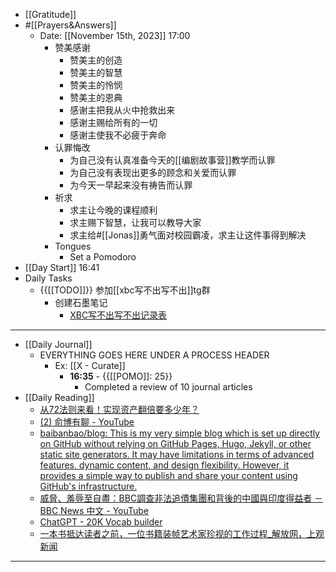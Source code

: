 - [[Gratitude]]
- #[[Prayers&Answers]]
    - Date: [[November 15th, 2023]] 17:00
        - 赞美感谢
            - 赞美主的创造
            - 赞美主的智慧
            - 赞美主的怜悯
            - 赞美主的恩典
            - 感谢主把我从火中抢救出来
            - 感谢主赐给所有的一切
            - 感谢主使我不必疲于奔命
        - 认罪悔改
            - 为自己没有认真准备今天的[[编剧故事营]]教学而认罪
            - 为自己没有表现出更多的顾念和关爱而认罪
            - 为今天一早起来没有祷告而认罪
        - 祈求
            - 求主让今晚的课程顺利
            - 求主赐下智慧，让我可以教导大家
            - 求主给#[[Jonas]]勇气面对校园霸凌，求主让这件事得到解决
        - Tongues
            - Set a Pomodoro
- [[Day Start]] 16:41
- Daily Tasks
    - {{[[TODO]]}} 参加[[xbc写不出写不出]]tg群
        - 创建石墨笔记
            - [XBC写不出写不出记录表](https://shimo.im/sheets/2wAld5yxggub9JAP/NilTb)
- ---
- [[Daily Journal]] 
    - EVERYTHING GOES HERE UNDER A PROCESS HEADER
        - Ex: [[X - Curate]]
            - **16:35** - {{[[POMO]]: 25}}
                -  Completed a review of 10 journal articles
- [[Daily Reading]]
    - [从72法则来看！实现资产翻倍要多少年？](https://www.sohu.com/a/208817462_411150#google_vignette)
    - [(2) 俞博有聊 - YouTube](https://www.youtube.com/@musicbugcuhk)
    - [baibanbao/blog: This is my very simple blog which is set up directly on GitHub without relying on GitHub Pages, Hugo, Jekyll, or other static site generators. It may have limitations in terms of advanced features, dynamic content, and design flexibility. However, it provides a simple way to publish and share your content using GitHub's infrastructure.](https://github.com/baibanbao/blog)
    - [威脅、羞辱至自盡：BBC調查非法追債集團和背後的中國與印度得益者 － BBC News 中文 - YouTube](https://www.youtube.com/watch?v=62-Qe8BXxbE&t=240s)
    - [ChatGPT - 20K Vocab builder](https://chat.openai.com/g/g-jrW2FRbTX-20k-vocab-builder/c/a938f8db-09f1-48f6-befb-177d2aa2b754)
    - [一本书抵达读者之前，一位书籍装帧艺术家珍视的工作过程\_解放网，上观新闻](https://www.shobserver.com/staticsg/res/html/web/newsDetail.html?id=676893)
- ---
